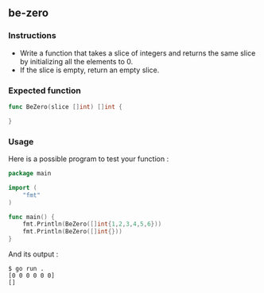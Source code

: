 ## be-zero

### Instructions

- Write a function that takes a slice of integers and returns the same slice by initializing all the elements to 0.
- If the slice is empty, return an empty slice.

### Expected function

```go
func BeZero(slice []int) []int {

}
```

### Usage

Here is a possible program to test your function :

```go
package main

import (
	"fmt"
)

func main() {
    fmt.Println(BeZero([]int{1,2,3,4,5,6}))
    fmt.Println(BeZero([]int{}))
}
```

And its output :

```console
$ go run .
[0 0 0 0 0 0]
[]
```

